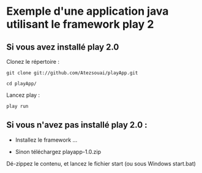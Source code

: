 # Exemple d'une application java utilisant le framework play 2

## Si vous avez installé play 2.0
Clonez le répertoire :

    git clone git://github.com/Atezsouai/playApp.git
    
    cd playApp/
    
Lancez play :

    play run
    
## Si vous n'avez pas installé play 2.0 :

* Installez le framework ... 

* Sinon téléchargez playapp-1.0.zip 

Dé-zippez le contenu, et lancez le fichier start (ou sous Windows start.bat)